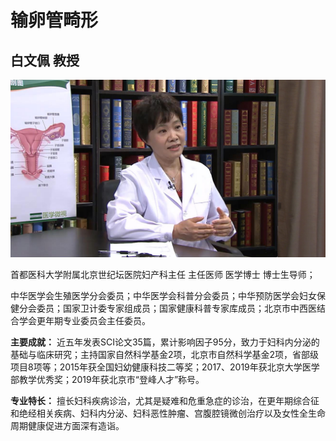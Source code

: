 # 输卵管畸形

## 白文佩 教授

![1678504510003](image/c01_82/1678504510003.png)

首都医科大学附属北京世纪坛医院妇产科主任 主任医师 医学博士 博士生导师；

中华医学会生殖医学分会委员；中华医学会科普分会委员；中华预防医学会妇女保健分会委员；国家卫计委专家组成员；国家健康科普专家库成员；北京市中西医结合学会更年期专业委员会主任委员。


**主要成就：** 近五年发表SCI论文35篇，累计影响因子95分，致力于妇科内分泌的基础与临床研究；主持国家自然科学基金2项，北京市自然科学基金2项，省部级项目8项等；2015年获全国妇幼健康科技二等奖；2017、2019年获北京大学医学部教学优秀奖；2019年获北京市“登峰人才”称号。


**专业特长：** 擅长妇科疾病诊治，尤其是疑难和危重急症的诊治，在更年期综合征和绝经相关疾病、妇科内分泌、妇科恶性肿瘤、宫腹腔镜微创治疗以及女性全生命周期健康促进方面深有造诣。
